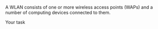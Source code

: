 A WLAN consists of one or more wireless access
points (WAPs) and a number of computing devices
connected to them.


Your task


